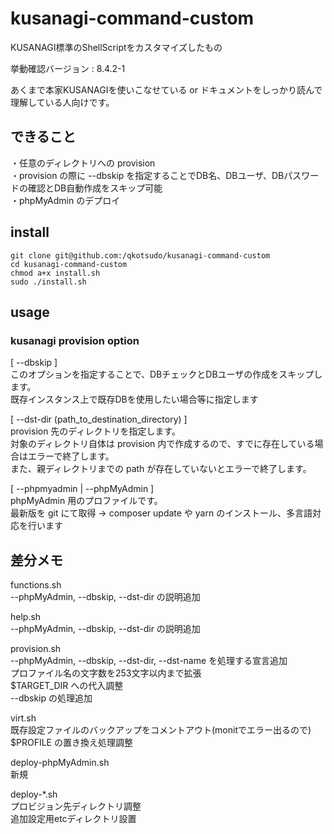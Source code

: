 # kusanagi-command-custom
KUSANAGI標準のShellScriptをカスタマイズしたもの

挙動確認バージョン : 8.4.2-1

あくまで本家KUSANAGIを使いこなせている or ドキュメントをしっかり読んで理解している人向けです。

## できること
・任意のディレクトリへの provision  
・provision の際に --dbskip を指定することでDB名、DBユーザ、DBパスワードの確認とDB自動作成をスキップ可能  
・phpMyAdmin のデプロイ  

## install
```
git clone git@github.com:/qkotsudo/kusanagi-command-custom
cd kusanagi-command-custom
chmod a+x install.sh
sudo ./install.sh
```

## usage
### kusanagi provision option
[ --dbskip ]  
このオプションを指定することで、DBチェックとDBユーザの作成をスキップします。  
既存インスタンス上で既存DBを使用したい場合等に指定します  
  
[ --dst-dir (path_to_destination_directory) ]  
provision 先のディレクトリを指定します。  
対象のディレクトリ自体は provision 内で作成するので、すでに存在している場合はエラーで終了します。  
また、親ディレクトリまでの path が存在していないとエラーで終了します。  
  
[ --phpmyadmin | --phpMyAdmin ]  
phpMyAdmin 用のプロファイルです。  
最新版を git にて取得 → composer update や yarn のインストール、多言語対応を行います  


## 差分メモ
functions.sh  
	--phpMyAdmin, --dbskip, --dst-dir の説明追加

help.sh  
	--phpMyAdmin, --dbskip, --dst-dir の説明追加
	
provision.sh  
	--phpMyAdmin, --dbskip, --dst-dir, --dst-name を処理する宣言追加  
	プロファイル名の文字数を253文字以内まで拡張  
	$TARGET_DIR への代入調整  
	--dbskip の処理追加  

virt.sh  
	既存設定ファイルのバックアップをコメントアウト(monitでエラー出るので)  
	$PROFILE の置き換え処理調整  

deploy-phpMyAdmin.sh  
	新規  

deploy-*.sh  
	プロビジョン先ディレクトリ調整  
	追加設定用etcディレクトリ設置  
